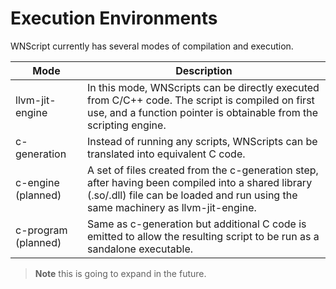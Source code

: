 # Execution Environments

WNScript currently has several modes of compilation and execution.

| Mode                | Description                                                                                                                                                                            |
| ------------------- | -------------------------------------------------------------------------------------------------------------------------------------------------------------------------------------- |
| llvm-jit-engine     | In this mode, WNScripts can be directly executed from C/C++ code. The script is compiled on first use, and a function pointer is obtainable from the scripting engine.                 |
| c-generation        | Instead of running any scripts, WNScripts can be translated into equivalent C code.                                                                                                    |
| c-engine (planned)  | A set of files created from the c-generation step, after having been compiled into a shared library (.so/.dll) file can be loaded and run using the same machinery as llvm-jit-engine. |
| c-program (planned) | Same as c-generation but additional C code is emitted to allow the resulting script to be run as a sandalone executable.                                                               |

> **Note** this is going to expand in the future.
